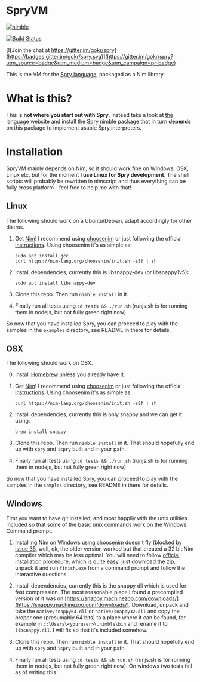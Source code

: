 # SpryVM

[![nimble](https://raw.githubusercontent.com/yglukhov/nimble-tag/master/nimble_js.png)](https://github.com/yglukhov/nimble-tag)

[![Build Status](https://travis-ci.org/gokr/spryvm.svg?branch=master)](https://travis-ci.org/gokr/spryvm)

[![Join the chat at https://gitter.im/gokr/spry](https://badges.gitter.im/gokr/spry.svg)](https://gitter.im/gokr/spry?utm_source=badge&utm_medium=badge&utm_campaign=pr-badge)


This is the VM for the [Spry language](http://sprylang.org), packaged as a Nim library.

# What is this?

This is **not where you start out with Spry**, instead take a look at [the language website](http://sprylang.se) and install the [Spry](http://github.com/gokr/spry) nimble package that in turn **depends** on this package to implement usable Spry interpreters.

# Installation

SpryVM mainly depends on Nim, so it should work fine on Windows, OSX, Linux etc, but
for the moment **I use Linux for Spry development**. The shell scripts will probably be rewritten in nimscript and thus everything can be fully cross platform - feel free to help me with that!

## Linux
The following should work on a Ubuntu/Debian, adapt accordingly for other distros.

1. Get [Nim](http://www.nim-lang.org)! I recommend using [choosenim](https://github.com/dom96/choosenim) or just following the official [instructions](http://nim-lang.org/download.html). Using choosenim it's as simple as:

    ```
    sudo apt install gcc
    curl https://nim-lang.org/choosenim/init.sh -sSf | sh
    ```

2. Install dependencies, currently this is libsnappy-dev (or libsnappy1v5):
    ```
    sudo apt install libsnappy-dev
    ```

3. Clone this repo. Then run `nimble install` in it.

4. Finally run all tests using `cd tests && ./run.sh` (runjs.sh is for running them in nodejs, but not fully green right now)

So now that you have installed Spry, you can proceed to play with the samples in the `examples` directory, see README in there for details.

## OSX
The following should work on OSX.

0. Install [Homebrew](https://brew.sh) unless you already have it.

1. Get [Nim](http://www.nim-lang.org)! I recommend using [choosenim](https://github.com/dom96/choosenim) or just following the official [instructions](http://nim-lang.org/download.html). Using choosenim it's as simple as:

    ```
    curl https://nim-lang.org/choosenim/init.sh -sSf | sh
    ```

2. Install dependencies, currently this is only snappy and we can get it using:
    ```
    brew install snappy
    ```

3. Clone this repo. Then run `nimble install` in it. That should hopefully end up with `spry` and `ispry` built and in your path.

4. Finally run all tests using `cd tests && ./run.sh` (runjs.sh is for running them in nodejs, but not fully green right now)

So now that you have installed Spry, you can proceed to play with the samples in the `samples` directory, see README in there for details.

## Windows
First you want to have git installed, and most happily with the unix utilities included so that some of the basic unix commands work on the Windows Command prompt.

1. Installing Nim on Windows using choosenim doesn't fly ([blocked by issue 35](https://github.com/dom96/choosenim/issues/35), well, ok, the older version worked but that created a 32 bit Nim compiler which may be less optimal. You will need to follow [official installation procedure](https://nim-lang.org/install_windows.html), which is quite easy, just download the zip, unpack it and run `finish.exe` from a command prompt and follow the interactive questions.

2. Install dependencies, currently this is the snappy dll which is used for fast compression. The most reasonable place I found a precompiled version of it was on [https://snappy.machinezoo.com/downloads/](https://snappy.machinezoo.com/downloads/). Download, unpack and take the `native/snappy64.dll` or `native/snappy32.dll` and copy the proper one (presumably 64 bits) to a place where it can be found, for example in `c:\Users\<youruser>\.nimble\bin` and rename it to `libsnappy.dll`. I will fix so that it's included somehow.

3. Clone this repo. Then run `nimble install` in it. That should hopefully end up with `spry` and `ispry` built and in your path.

4. Finally run all tests using `cd tests && sh run.sh` (runjs.sh is for running them in nodejs, but not fully green right now). On windows two tests fail as of writing this.
